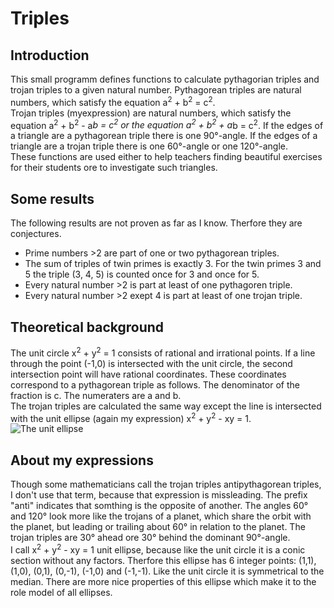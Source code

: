 # Triples
## Introduction
This small programm defines functions to calculate pythagorian triples and trojan triples to a given natural number. Pythagorean triples are natural numbers, which satisfy the equation a<sup>2</sup> + b<sup>2</sup> = c<sup>2</sup>.  
Trojan triples (myexpression) are natural numbers, which satisfy the equation a<sup>2</sup> + b<sup>2</sup> - a*b = c<sup>2</sup> or the equation a<sup>2</sup> + b<sup>2</sup> + a*b = c<sup>2</sup>. If the edges of a triangle are a pythagorean triple there is one 90°-angle. If the edges of a triangle are a trojan triple there is one 60°-angle or one 120°-angle.  
These functions are used either to help teachers finding beautiful exercises for their students ore to investigate such triangles.

## Some results
The following results are not proven as far as I know. Therfore they are conjectures.
- Prime numbers >2 are part of one or two pythagorean triples.
- The sum of triples of twin primes is exactly 3. For the twin primes 3 and 5 the triple (3, 4, 5) is counted once for 3 and once for 5.
- Every natural number >2 is part at least of one pythagoren triple.
- Every natural number >2 exept 4 is part at least of one trojan triple.
## Theoretical background
The unit circle x<sup>2</sup> + y<sup>2</sup> = 1 consists of rational and irrational points. If a line through the point (-1,0) is intersected with the unit circle, the second intersection point will have rational coordinates. These coordinates correspond to a pythagorean triple as follows. The denominator of the fraction is c. The numeraters are a and b.   
The trojan triples are calculated the same way except the line is intersected with the unit ellipse (again my expression) x<sup>2</sup> + y<sup>2</sup> - xy = 1.
![The unit ellipse]()
## About my expressions
Though some mathematicians call the trojan triples antipythagorean triples, I don't use that term, because that expression is missleading. The prefix "anti" indicates that somthing is the opposite of another. The angles 60° and 120° look more like the trojans of a planet, which share the orbit with the planet, but leading or trailing about 60° in relation to the planet. The trojan triples are 30° ahead ore 30° behind the dominant 90°-angle.  
I call x<sup>2</sup> + y<sup>2</sup> - xy = 1 unit ellipse, because like the unit circle it is a conic section without any factors. Therfore this ellipse has 6 integer points: (1,1), (1,0), (0,1), (0,-1), (-1,0) and (-1,-1). Like the unit circle it is symmetrical to the median. There are more nice properties of this ellipse which make it to the role model of all ellipses.
